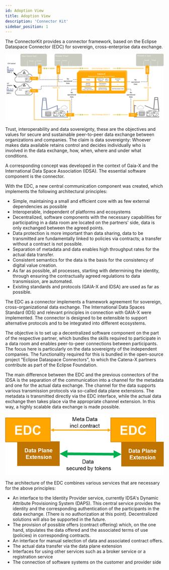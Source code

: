 ```yaml
---
id: Adoption View
title: Adoption View
description: 'Connector Kit'
sidebar_position: 1
---
```


The ConnectorKit provides a connector framework, based on the Eclipse Dataspace Connector (EDC) for sovereign, cross-enterprise data exchange.


![EDC Overview](../adoption-view/images/edc_overview.png)

Trust, interoperability and data sovereignty, these are the objectives and values for secure and sustainable peer-to-peer data exchange between organizations and companies. The claim is data sovereignty: Whoever makes data available retains control and decides individually who is involved in the data exchange, how, when, where and under what conditions.

A corresponding concept was developed in the context of Gaia-X and the International Data Space Association (IDSA). The essential software component is the connector.

With the EDC, a new central communication component was created, which implements the following architectural principles:

- Simple, maintaining a small and efficient core with as few external dependencies as possible
- Interoperable, independent of platforms and ecosystems
- Decentralized, software components with the necessary capabilities for participating in a data room are located on the partners' side, data is only exchanged between the agreed points.
- Data protection is more important than data sharing, data to be transmitted are fundamentally linked to policies via contracts; a transfer without a contract is not possible.
- Separation of metadata and data enables high throughput rates for the actual data transfer.
- Consistent semantics for the data is the basis for the consistency of digital value creation.
- As far as possible, all processes, starting with determining the identity, through ensuring the contractually agreed regulations to data transmission, are automated.
- Existing standards and protocols (GAIA-X and IDSA) are used as far as possible.

The EDC as a connector implements a framework agreement for sovereign, cross-organizational data exchange. The International Data Spaces Standard (IDS) and relevant principles in connection with GAIA-X were implemented. The connector is designed to be extensible to support alternative protocols and to be integrated into different ecosystems.

The objective is to set up a decentralized software component on the part of the respective partner, which bundles the skills required to participate in a data room and enables peer-to-peer connections between participants. The focus here is particularly on the data sovereignty of the independent companies. The functionality required for this is bundled in the open-source project "Eclipse Dataspace Connectors", to which the Catena-X partners contribute as part of the Eclipse Foundation.

The main difference between the EDC and the previous connectors of the IDSA is the separation of the communication into a channel for the metadata and one for the actual data exchange. The channel for the data supports various transmission protocols via so-called data plane extensions. The metadata is transmitted directly via the EDC interface, while the actual data exchange then takes place via the appropriate channel extension. In this way, a highly scalable data exchange is made possible.

![EDC Architecture](../adoption-view/images/edc_architecture.png)

The architecture of the EDC combines various services that are necessary for the above principles:

- An interface to the Identity Provider service, currently IDSA's Dynamic Attribute Provisioning System (DAPS). This central service provides the identity and the corresponding authentication of the participants in the data exchange. (There is no authorization at this point). Decentralized solutions will also be supported in the future.
- The provision of possible offers (contract offering) which, on the one hand, stipulates the data offered and the associated terms of use (policies) in corresponding contracts.
- An interface for manual selection of data and associated contract offers.
- The actual data transfer via the data plane extension
- Interfaces for using other services such as a broker service or a registration service
- The connection of software systems on the customer and provider side